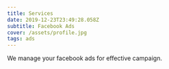 ```yaml
---
title: Services
date: 2019-12-23T23:49:28.058Z
subtitle: Facebook Ads
cover: /assets/profile.jpg
tags: ads
---
```

We manage your facebook ads for effective campaign.
